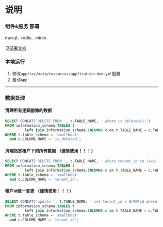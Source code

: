 # 说明

### 组件&服务 部署

mysql、redis、minio

见[部署文档](doc/部署)

### 本地运行

1. 修改`app/src/main/resources/application-dev.yml`配置
2. 启动`App`

---

### 数据处理

#### 清理所有逻辑删除的数据

```sql
SELECT CONCAT('DELETE FROM ', t.TABLE_NAME, ' where is_deleted=1;')
FROM information_schema.TABLES t
         left join information_schema.COLUMNS c on t.TABLE_NAME = c.TABLE_NAME
WHERE t.table_schema = 'smallboot'
  and c.COLUMN_NAME = 'is_deleted';
```

#### 清理指定租户下的所有数据 （谨慎使用！！！）

```sql
SELECT CONCAT('DELETE FROM ', t.TABLE_NAME, ' where tenant_id in (xxx);')
FROM information_schema.TABLES t
         left join information_schema.COLUMNS c on t.TABLE_NAME = c.TABLE_NAME
WHERE t.table_schema = 'smallboot'
  and c.COLUMN_NAME = 'tenant_id';
```

#### 租户id统一变更 （谨慎使用！！！）

```sql
SELECT CONCAT('update ', t.TABLE_NAME, ' set tenant_id = 新租户id where tenant_id = 旧租户id;')
FROM information_schema.TABLES t
         left join information_schema.COLUMNS c on t.TABLE_NAME = c.TABLE_NAME
WHERE t.table_schema = 'smallboot'
  and c.COLUMN_NAME = 'tenant_id';
```